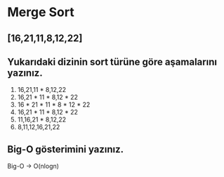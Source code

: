 # Merge Sort
## [16,21,11,8,12,22]

## Yukarıdaki dizinin sort türüne göre aşamalarını yazınız.
1. 16,21,11 * 8,12,22
2. 16,21 * 11 * 8,12 * 22
3. 16 * 21 * 11 * 8 * 12 * 22
4. 16,21 * 11 * 8,12 * 22
5. 11,16,21 * 8,12,22
6. 8,11,12,16,21,22

## Big-O gösterimini yazınız.
Big-O -> O(nlogn)
